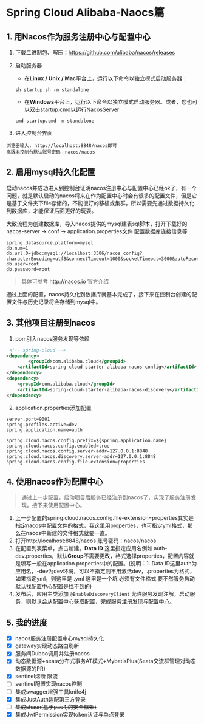 

# Spring Cloud Alibaba-Naocs篇

## 1. 用Nacos作为服务注册中心与配置中心

1. 下载二进制包、解压：https://github.com/alibaba/nacos/releases

2. 启动服务器

   * 在**Linux / Unix / Mac**平台上，运行以下命令以独立模式启动服务器：

   ```
   sh startup.sh -m standalone
   ```

   * 在**Windows**平台上，运行以下命令以独立模式启动服务器。或者，您也可以双击startup.cmd以运行NacosServer

   ```
   cmd startup.cmd -m standalone
   ```

3. 进入控制台界面

``` 
浏览器输入: http://localhost:8848/nacos即可
高版本控制台默认账号密码：nacos/nacos
```

## 2. 启用mysql持久化配置

启动nacos并成功进入到控制台证明nacos注册中心与配置中心已经ok了，有一个问题，就是默认启动的nacos将来在作为配置中心时会有很多的配置文件，但是它是基于文件夹下file存储的，不能很好的移植或集群，所以需要先通过数据持久化到数据库，才能保证后面更好的玩耍。

大致流程为创建数据库，导入nacos提供的mysql建表sql脚本，打开下载好的nacos-server -> conf -> application.properties文件 配置数据库连接信息等

``` properties
spring.datasource.platform=mysql
db.num=1
db.url.0=jdbc:mysql://localhost:3306/nacos_config?characterEncoding=utf8&connectTimeout=1000&socketTimeout=3000&autoReconnect=true
db.user=root
db.password=root
```

> 具体可参考 http://nacos.io 官方介绍

通过上面的配置，nacos持久化到数据库就基本完成了，接下来在控制台创建的配置文件与历史记录将会存储到mysql中。

## 3. 其他项目注册到nacos

1. pom引入nacos服务发现等依赖

```xml
 <!-- spring-cloud -->
<dependency>
		<groupId>com.alibaba.cloud</groupId>
    <artifactId>spring-cloud-starter-alibaba-nacos-config</artifactId>
</dependency>
<dependency>
    <groupId>com.alibaba.cloud</groupId>
    <artifactId>spring-cloud-starter-alibaba-nacos-discovery</artifactId>
</dependency>
```

2. application.properties添加配置

```properties
server.port=9001
spring.profiles.active=dev
spring.application.name=auth

spring.cloud.nacos.config.prefix=${spring.application.name}
spring.cloud.nacos.config.enabled=true
spring.cloud.nacos.config.server-addr=127.0.0.1:8848
spring.cloud.nacos.discovery.server-addr=127.0.0.1:8848
spring.cloud.nacos.config.file-extension=properties
```

## 4. 使用nacos作为配置中心

> 通过上一步配置，启动项目后服务已经注册到nacos了，实现了服务注册发现。接下来使用配置中心。

1. 上一步配置的spring.cloud.nacos.config.file-extension=properties其实是指定nacos中配置文件的格式，我这里用properties，也可指定yml格式，那么在nacos中新建的文件格式就要一直。
2. 打开http://localhost:8848/nacos 账号密码：nacos/nacos
3. 在配置列表菜单，点击新建。**Data ID** 这里指定应用名例如 auth-dev.properties，默认**Group**不需要更改，格式选择properties，配置内容就是填写一般在application.properties中的配置。(说明：1. Data ID这里auth为应用名，-dev为dev环境，可以不指定则不用激活dev，.properties为格式，如果指定yml，则这里是 .yml 这里是一个坑 必须有文件格式 要不然服务启动默认找配置中心配置是找不到的)
4. 发布后，应用主类添加 `@EnableDiscoveryClient` 允许服务发现注解，启动服务，则默认会从配置中心获取配置，完成服务注册发现与配置中心。

## 5. 我的进度

- [x] nacos服务注册配置中心mysql持久化
- [x] gateway实现动态路由刷新
- [x] 服务间Dubbo调用并注册nacos
- [x] 动态数据源+seata分布式事务AT模式+MybatisPlus(Seata交流群管理对动态数据源的PR)
- [x] sentinel熔断 限流
- [ ] sentinel配置实现nacos控制
- [ ] 集成swagger增强工具knife4j
- [x] 集成JustAuth适配第三方登录
- [ ] ~~集成shaun(基于pac4j的安全框架)~~
- [x] 集成JwtPermission实现token认证与单点登录